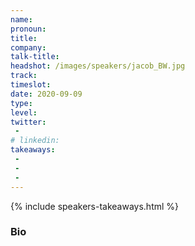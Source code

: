 ```yaml
---
name: 
pronoun: 
title: 
company: 
talk-title: 
headshot: /images/speakers/jacob_BW.jpg
track: 
timeslot: 
date: 2020-09-09
type: 
level: 
twitter:
 - 
# linkedin: 
takeaways:
 - 
 - 
 - 
---
```


<p></p>

{% include speakers-takeaways.html %}

<h3>Bio</h3>
<p></p>